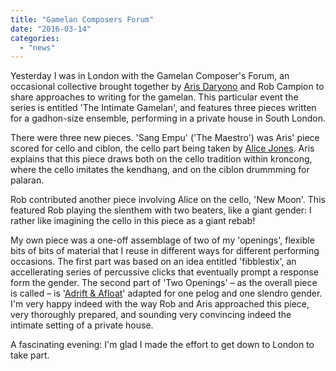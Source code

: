 ```yaml
---
title: "Gamelan Composers Forum"
date: "2016-03-14"
categories: 
  - "news"
---
```


Yesterday I was in London with the Gamelan Composer's Forum, an occasional collective brought together by [Aris Daryono](https://soundcloud.com/aris-daryono) and Rob Campion to share approaches to writing for the gamelan. This particular event the series is entitled 'The Intimate Gamelan', and features three pieces written for a gadhon-size ensemble, performing in a private house in South London.

There were three new pieces. 'Sang Empu' ('The Maestro') was Aris' piece scored for cello and ciblon, the cello part being taken by [Alice Jones](https://www.alicejonesmusic.net/). Aris explains that this piece draws both on the cello tradition within kroncong, where the cello imitates the kendhang, and on the ciblon drummming for palaran.

Rob contributed another piece involving Alice on the cello, 'New Moon'. This featured Rob playing the slenthem with two beaters, like a giant gender: I rather like imagining the cello in this piece as a giant rebab!

My own piece was a one-off assemblage of two of my 'openings', flexible bits of bits of material that I reuse in different ways for different performing occasions. The first part was based on an idea entitled 'fibblestix', an accellerating series of percussive clicks that eventually prompt a response form the gender. The second part of 'Two Openings' – as the overall piece is called – is '[Adrift & Afloat](http://tedthetrumpet.wordpress.com/works/adrift/)' adapted for one pelog and one slendro gender. I'm very happy indeed with the way Rob and Aris approached this piece, very thoroughly prepared, and sounding very convincing indeed the intimate setting of a private house.

A fascinating evening: I'm glad I made the effort to get down to London to take part.
